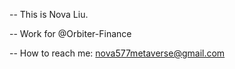 -- This is Nova Liu.

-- Work for @Orbiter-Finance

-- How to reach me: nova577metaverse@gmail.com

<!---
nova577metaverse/nova577metaverse is a ✨ special ✨ repository because its `README.md` (this file) appears on your GitHub profile.
You can click the Preview link to take a look at your changes.
--->
